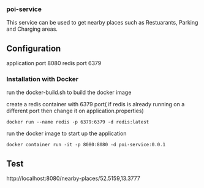 ### poi-service
This service can be used to get nearby places such as Restuarants, Parking and Charging areas. 

## Configuration
application port 8080
redis port 6379

### Installation with Docker
run the docker-build.sh to build the docker image

create a redis container with 6379 port( if redis is already running on a different port then change it on application.properties)

`docker run --name redis -p 6379:6379 -d redis:latest`


run the docker image to start up the application

`docker container run -it -p 8080:8080 -d poi-service:0.0.1`

## Test
http://localhost:8080/nearby-places/52.5159,13.3777